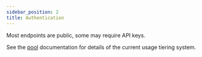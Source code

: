 ```yaml
---
sidebar_position: 2
title: Authentication
---
```


Most endpoints are public, some may require API keys.

See the [pool](pools) documentation for details of the current usage tiering system.
